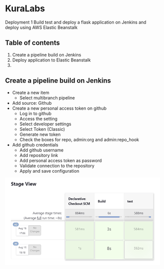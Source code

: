# KuraLabs

Deployment 1
Build test and deploy a flask application on Jenkins and deploy using AWS Elastic Beanstalk

## Table of contents

1. Create a pipeline build on Jenkins
2. Deploy application to Elastic Beanstalk
3. 

## Create a pipeline build on Jenkins

* Create a new item
  * Select multibranch pipeline
* Add source: Github
* Create a new personal access token on github
  * Log in to github
  * Access the setting
  * Select developer settings
  * Select Token (Classic)
  * Generate new token
  * Check the boxes for repo, admin:org and admin:repo_hook
* Add github credentials
  * Add github username
  * Add repository link
  * Add personal access token as password
  * Validate connection to the repository
  * Apply and save configuration


![jenkins-stages](https://github.com/Antoniorios17/deployment_elastic_beanstalk/blob/main/images/Jenkins-stages.png)
